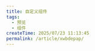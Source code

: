 ```yaml
---
title: 自定义组件
tags:
  - 预览
  - 组件
createTime: 2025/07/23 11:13:45
permalink: /article/xwbdepap/
---
```


<CustomComponent />
